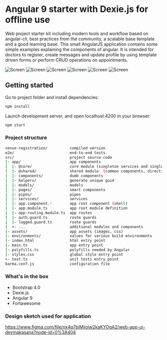 # Angular 9 starter with Dexie.js for offline use
Web project starter kit including modern tools and workflow based on angular-cli,
best practices from the community, a scalable base template and a good learning base.
This small AngularJS application contains some simple examples explaining the components of angular.
It is intended for doctors to register, create messages and update profile by using template
driven forms or perform CRUD operations on appointments.


![Screen](http://i.imgur.com/hQ2R58i.png)
![Screen](http://i.imgur.com/9Eu3YWy.png)
![Screen](http://i.imgur.com/51s4x2q.png)
![Screen](http://i.imgur.com/GaxEsHB.png)
![Screen](http://i.imgur.com/f1Dxmmq.png)
![Screen](http://i.imgur.com/ts5qMgd.png)



## Getting started

Go to project folder and install dependencies:
```bash
npm install
```

Launch development server, and open localhost:4200 in your browser:

```bash
npm start
```

### Project structure
```bash
venue-registration/          compiled version
e2e/                         end-to-end tests
src/                         project source code
|- app/                      app components
|  |- @core/                 core module (singleton services and single-use components)
|  |- @shared/               shared module  (common components, directives and pipes)
|  |- components/            dumb components
|  |- helpers/               generate unique guid
|  |- models/                models
|  |- pages/                 smart components
|  |- pipes/                 pipes
|  |- services/              services
|  |- app.component.*        app root component (shell)
|  |- app.module.ts          app root module definition
|  |- app-routing.module.ts  app routes
|  |- auth.guard.ts          route guards
|  |- logged.guard.ts        route guards
|  +- ...                    additional modules and components
|- assets/                   app assets (images, css)
|- environments/             values for various build environments
|- index.html                html entry point
|- main.ts                   app entry point
|- polyfills.ts              polyfills needed by Angular
|- styles.css                global style entry point
+- test.ts                   unit tests entry point
karma.conf.js                configuration file
```
### What's in the box

- Bootstrap 4.0
- Dexie.js
- Angular 9
- Fortawesome

### Design sketch used for application

https://www.figma.com/file/nx4q7biMjioiw2kaKYOgA2/web-app-ui-devmakasana?node-id=0%3A404
